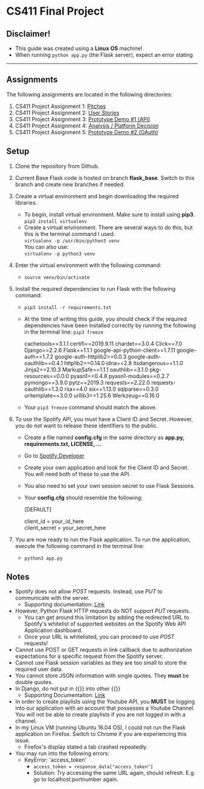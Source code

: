 # CS411 Final Project

## Disclaimer!
- This guide was created using a **Linux OS** machine!
- When running `python app.py` (the Flask server), expect an error stating

<hr>

## Assignments
The following assignments are located in the following directories:

1. CS411 Project Assignment 1: [Pitches](https://github.com/dlhi/CS411-Project/blob/master/docs/01%20Project%20Proposals/project_proposals.md)
2. CS411 Project Assignment 2: [User Stories](https://github.com/dlhi/CS411-Project/blob/master/docs/02%20User%20Stories/UserStories.pdf)
3. CS411 Project Assignment 3: [Prototype Demo #1 (API)](https://github.com/dlhi/CS411-Project/blob/master/prototype/03%20api_demo/app.py)
4. CS411 Project Assignment 4: [Analysis / Platform Decision](https://github.com/dlhi/CS411-Project/blob/master/docs/04%20Decisions/CAS411%20Team%20Assignment%203.pdf)
5. CS411 Project Assignment 5: [Prototype Demo #2 (OAuth)](https://github.com/dlhi/CS411-Project/blob/master/prototype/05%20oauth_demo/app.py)

## Setup

1. Clone the repository from Github.
2. Current Base Flask code is hosted on branch **flask_base**. Switch to this branch and create new branches if needed.
3. Create a virtual environment and begin downloading the required libraries.
    * To begin, install virtual environment. Make sure to install using **pip3**.
        `pip3 install virtualenv`
    * Create a virtual environment. There are several ways to do this, but this is the terminal command I used: <br />
            `virtualenv -p /usr/bin/python3 venv` <br />
        You can also use: <br />
            `virtualenv -p python3 venv`
4. Enter the virtual environment with the following command:
    *   `source venv/bin/activate`
5. Install the required dependencies to run Flask with the following command:
    *   `pip3 install -r requirements.txt`
    * At the time of writing this guide, you should check if the required dependencies have been installed correctly by running the following in the terminal line:
        `pip3 freeze`
    
        cachetools==3.1.1
        certifi==2019.9.11
        chardet==3.0.4
        Click==7.0
        Django==2.2.6
        Flask==1.1.1
        google-api-python-client==1.7.11
        google-auth==1.7.2
        google-auth-httplib2==0.0.3
        google-auth-oauthlib==0.4.1
        httplib2==0.14.0
        idna==2.8
        itsdangerous==1.1.0
        Jinja2==2.10.3
        MarkupSafe==1.1.1
        oauthlib==3.1.0
        pkg-resources==0.0.0
        pyasn1==0.4.8
        pyasn1-modules==0.2.7
        pymongo==3.9.0
        pytz==2019.3
        requests==2.22.0
        requests-oauthlib==1.3.0
        rsa==4.0
        six==1.13.0
        sqlparse==0.3.0
        uritemplate==3.0.0
        urllib3==1.25.6
        Werkzeug==0.16.0

    * Your `pip3 freeze` command should match the above.

6. To use the Spotify API, you must have a Client ID and Secret. However, you do not want to release these identifiers to the public.
    * Create a file named **config.cfg** in the same directory as **app.py, requirements.txt, LICENSE, ...**
    * Go to [Spotify Developer](https://developer.spotify.com/dashboard/applications)
    * Create your own application and look for the Client ID and Secret. You will need both of these to use the API.
    * You also need to set your own session secret to use Flask Sessions.
    * Your **config.cfg** should resemble the following:

        [DEFAULT]

        client_id = your_id_here <br />
        client_secret = your_secret_here <br />

7. You are now ready to run the Flask application. To run the application, execute the following command in the terminal line:
    *   `python3 app.py`

## Notes
* Spotify does not allow *POST* requests. Instead, use *PUT* to communicate with the server. 
    - Supporting documentation: [Link](https://stackoverflow.com/questions/46119001/swift-spotify-api-error-code-405-add-to-library)
* However, Python Flask HTTP requests do NOT support *PUT* requests.
    - You can get around this limitation by adding the redirected URL to Spotify's whitelist of supported websites on the Spotify Web API Application dashboard.
    - Once your URL is whitelisted, you can proceed to use *POST* requests!
* Cannot use POST or GET requests in link callback due to authorization expectations for a specific request from the Spotify server.
* Cannot use Flask session variables as they are too small to store the required user data.
* You cannot store JSON information with single quotes. They **must** be double quotes.
* In Django, do not put in {{}} into other {{}}
    - Supporting Documentation: [Link](https://stackoverflow.com/questions/27704913/templatesyntaxerror-expected-token-got/47025013)
* In order to create playlists using the Youtube API, you **MUST** be logging into our application with an account that possesses a Youtube Channel. You will not be able to create playlists if you are not logged in with a channel.
* In my Linux VM (running Ubuntu 16.04 OS), I could not run the Flask application on Firefox. Switch to Chrome if you are experiencing this issue.
    - Firefox's display stated a tab crashed repeatedly.
* You may run into the following errors: 
    * KeyError: 'access_token'
        - `access_token = response_data["access_token"]`
        - Solution: Try accessing the same URL again, should refresh. E.g. go to localhost:portnumber again.
    

